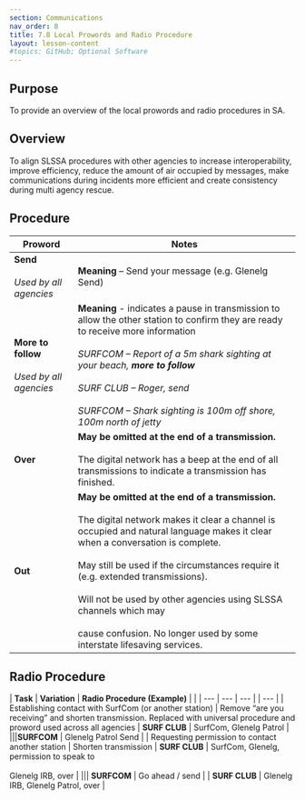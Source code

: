 ```yaml
---
section: Communications
nav_order: 8
title: 7.8 Local Prowords and Radio Procedure
layout: lesson-content
#topics: GitHub; Optional Software
---
```


## Purpose

To provide an overview of the local prowords and radio procedures in SA.

## Overview

To align SLSSA procedures with other agencies to increase interoperability, improve efficiency, reduce the amount of air occupied by messages, make communications during incidents more efficient and create consistency during multi agency rescue.

## Procedure

| **Proword** | **Notes** |
| --- | --- |
| **Send**<br><br>_Used by all agencies_ | **Meaning** – Send your message (e.g. Glenelg Send) |
| **More to follow**<br><br>_Used by all agencies_ | **Meaning** \- indicates a pause in transmission to allow the other station to confirm they are ready to receive more information<br><br>_SURFCOM – Report of a 5m shark sighting at your beach,_ **_more to follow_**<br><br>_SURF CLUB – Roger, send_<br><br>_SURFCOM – Shark sighting is 100m off shore, 100m north of jetty_ |
| **Over** | **May be omitted at the end of a transmission.**<br><br>The digital network has a beep at the end of all transmissions to indicate a transmission has finished. |
| **Out** | **May be omitted at the end of a transmission.**<br><br>The digital network makes it clear a channel is occupied and natural language makes it clear when a conversation is complete.<br><br>May still be used if the circumstances require it (e.g. extended transmissions).<br><br>Will not be used by other agencies using SLSSA channels which may<br><br>cause confusion. No longer used by some interstate lifesaving services. |

## Radio Procedure

| **Task** | **Variation** | **Radio Procedure (Example)** |     |
| --- | --- | --- |     | --- |
| Establishing contact with SurfCom (or another station) | Remove “are you receiving” and shorten transmission. Replaced with universal procedure and proword used across all agencies | **SURF CLUB** | SurfCom, Glenelg Patrol |
|||**SURFCOM** | Glenelg Patrol Send |
| Requesting permission to contact another station | Shorten transmission | **SURF CLUB** | SurfCom, Glenelg, permission to speak to<br><br>Glenelg IRB, over |
||| **SURFCOM** | Go ahead / send |
| **SURF CLUB** | Glenelg IRB, Glenelg Patrol, over |